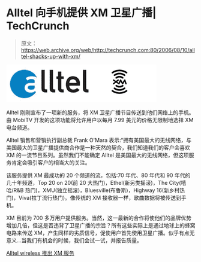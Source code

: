 # Alltel 向手机提供 XM 卫星广播| TechCrunch

> 原文：<https://web.archive.org/web/http://techcrunch.com:80/2006/08/10/alltel-shacks-up-with-xm/>

![alltelxm-copy.jpg](img/9e2dc62db122164caa23da67141be833.png)

Alltel 刚刚宣布了一项新的服务，将 XM 卫星广播节目传送到他们网络上的手机。由 MobiTV 开发的这项功能将允许用户以每月 7.99 美元的价格无限制地选择 XM 电台频道。

Alltel 销售和营销执行副总裁 Frank O'Mara 表示:“拥有美国最大的无线网络，与美国最大的卫星广播提供商合作是一种天然的契合，我们知道我们的客户会喜欢 XM 的一流节目系列。虽然我们不能确定 Alltel 是美国最大的无线网络，但这项服务肯定会吸引客户的相当大的关注。

该服务提供 XM 最成功的 20 个频道的流，包括:70 年代、80 年代和 90 年代的几十年频道，Top 20 on 20(前 20 大热门)，Ethel(新另类摇滚)，The City(嘻哈/R&B 热门)，XMU(独立摇滚)，Bluesville(布鲁斯)，Highway 16(新乡村热门)，Viva(拉丁流行热门)。像传统的 XM 接收器一样，歌曲数据将被传送到手机。

XM 目前为 700 多万用户提供服务。当然，这一最新的合作将使他们的品牌优势增加几倍，但这是否违背了卫星广播的宗旨？所有这些实际上是通过地球上的蜂窝电路来传送 XM，产生同样的劣质信号，促使用户首先使用卫星广播。似乎有点无意义…当我们有机会的时候，我们会试一试，并报告质量。

[Alltel wireless 推出 XM 服务](https://web.archive.org/web/20180216085046/http://alltel.com/corporate/media/news/06/aug/n411aug1006a.html)